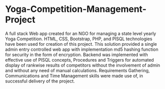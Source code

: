 # Yoga-Competition-Management-Project
A full stack Web app created for an NGO for managing a state level yearly Yoga Competition.
HTML, CSS, Bootstrap, PHP, and PlSQL technologies have been used for creation of this project.
This solution provided a single admin entry controlled web app with implementation md5 hashing function for security in the form of encryption.
Backend was implemented with effective use of PlSQL concepts, Procedures and Triggers for automated display of rankwise results of competitors without the involvement of admin and without any need of manual calculations.
Requirements Gathering, Communications and Time Management skills were made use of, in successful delivery of the project.
